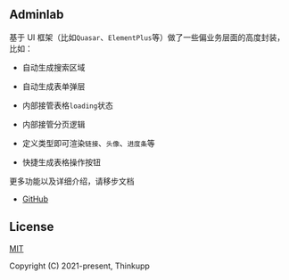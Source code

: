 ## Adminlab

基于 UI 框架（比如`Quasar`、`ElementPlus`等）做了一些偏业务层面的高度封装，比如：

- 自动生成搜索区域

- 自动生成表单弹层

- 内部接管表格`loading`状态

- 内部接管分页逻辑

- 定义类型即可渲染`链接`、`头像`、`进度条`等

- 快捷生成表格操作按钮

更多功能以及详细介绍，请移步文档

- [GitHub](https://adminlabjs.github.io)

## License

[MIT](https://opensource.org/licenses/MIT)

Copyright (C) 2021-present, Thinkupp
